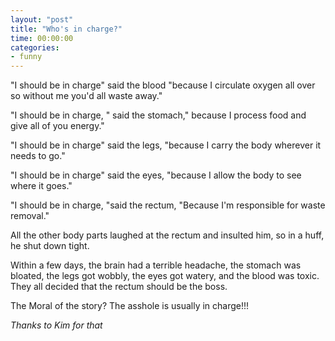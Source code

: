 ```yaml
---
layout: "post"
title: "Who's in charge?"
time: 00:00:00
categories: 
- funny
---
```

"I should be in charge" said the blood "because I circulate oxygen all over so without me you'd all waste away."

"I should be in charge, " said the stomach," because I process food and give all of you energy."

"I should be in charge" said the legs, "because I carry the body wherever it needs to go."

"I should be in charge" said the eyes, "because I allow the body to see where it goes."

"I should be in charge, "said the rectum, "Because I'm responsible for waste removal."

All the other body parts laughed at the rectum and insulted him, so in a huff, he shut down tight.

Within a few days, the brain had a terrible headache, the stomach was bloated, the legs got wobbly, the eyes got watery, and the blood was toxic.
They all decided that the rectum should be the boss.

The Moral of the story? The asshole is usually in charge!!!

<em>Thanks to Kim for that</em>